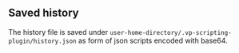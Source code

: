 ## Saved history

The history file is saved under
`user-home-directory/.vp-scripting-plugin/history.json`
as form of json scripts encoded with base64.
